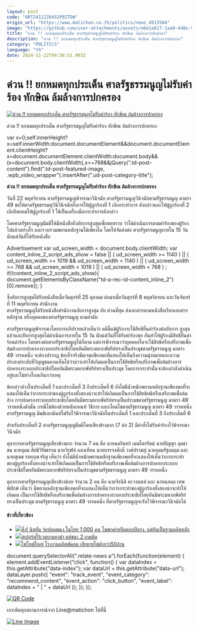 ```yaml
---
layout: post
code: "ART2411220452P9ZTDW"
origin_url: "https://www.matichon.co.th/politics/news_4913584"
image: "https://github.com/user-attachments/assets/e6e1a617-1aa0-4d8e-97a0-22b08b1fb8a9"
title: "ด่วน !! ยกหมดทุกประเด็น ศาลรัฐธรรมนูญไม่รับคำร้อง ทักษิณ ล้มล้างการปกครอง"
description: "ด่วน !! ยกหมดทุกประเด็น ศาลรัฐธรรมนูญไม่รับคำร้อง ทักษิณ ล้มล้างการปกครอง"
category: "POLITICS"
language: "th"
date: 2024-11-22T04:56:51.903Z
---
```


# ด่วน !! ยกหมดทุกประเด็น ศาลรัฐธรรมนูญไม่รับคำร้อง ทักษิณ ล้มล้างการปกครอง

[![ด่วน !! ยกหมดทุกประเด็น ศาลรัฐธรรมนูญไม่รับคำร้อง ทักษิณ ล้มล้างการปกครอง](https://www.matichon.co.th/wp-content/uploads/2024/11/4625.jpg "4625")](https://www.matichon.co.th/wp-content/uploads/2024/11/4625.jpg)

ด่วน !! ยกหมดทุกประเด็น ศาลรัฐธรรมนูญไม่รับคำร้อง ทักษิณ ล้มล้างการปกครอง

var x=0;self.innerHeight?x=self.innerWidth:document.documentElement&&document.documentElement.clientHeight?x=document.documentElement.clientWidth:document.body&&(x=document.body.clientWidth),x<=768&&jQuery(".td-post-content").find(".td-post-featured-image, .wpb\_video\_wrapper").insertAfter(".ud-post-category-title");

**ด่วน !! ยกหมดทุกประเด็น ศาลรัฐธรรมนูญไม่รับคำร้อง ทักษิณ ล้มล้างการปกครอง**

วันที่ 22 พฤศจิกายน ศาลรัฐธรรมนูญพิจารณาวินิจฉัย ศาลรัฐธรรมนูญวินิจฉัยตามรัฐธรรมนูญ มาตรา 49 ขอให้ศาลรัฐธธรรมญวินิวินิจฉัยสั่งการให้ผู้ถูกร้องที่ 1 เลิกกระทำการ ดังกล่าวและให้ผู้ถูกร้องที่ 2 เลิกยินยอมให้ผู้ถูกร้องที่ 1 ใช้เป็นเครื่องมือกระทำการดังกล่าว

โดยศาลรัฐธรรมนูญมีมตีให้มีหนังสือถึงอัยการสูงสุดเพื่อขอทราบ ว่าได้ดำเนินการตามคำร้องของผู้ร้องไปแล้วอย่างไร และรวบรวมพยานหลักฐานได้เพียงใด โดยให้จัดส่งต่อ ศาลรัฐธรรมนูญภายใน 15 วัน นับแต่วันที่ได้รับหนังสือ

Advertisement var ud\_screen\_width = document.body.clientWidth; var content\_inline\_2\_script\_ads\_show = false || ( ud\_screen\_width >= 1140 ) || ( ud\_screen\_width >= 1019 && ud\_screen\_width < 1140 ) || ( ud\_screen\_width >= 768 && ud\_screen\_width < 1019 ) || ( ud\_screen\_width < 768 ) ; if(!content\_inline\_2\_script\_ads\_show){ document.getElementsByClassName("td-a-rec-id-content\_inline\_2")\[0\].remove(); }

ซึ่งอัยการสูงสุดได้รับหนังสือเมื่อวันศุกร์ที่ 25 ตุลาคม ต่อมาเมื่อวันศุกร์ที่ 8 พฤศจิกายน และวันจันทร์ที่ 11 พฤศจิกายน สำนักงาน  
ศาลรัฐธรรมนูญได้รับหนังสือสำนักงานอัยการสูงสุด ลับ ด่วนที่สุด ส่งเอกสารตามหนังสือเรียกเอกสาร หลักฐาน หรือบุคคลของศาลรัฐธรรมนูญ ตามลำดับ

ศาลรัฐธรรมนูญพิจารณาโดยการอภิปรายแล้วเห็นว่า คดีนี้แม้ผู้ร้องจะใช้สิทธิยื่นคำร้องต่ออัยการ สูงสุดแล้วและอัยการสูงสุดไม่ดำเนินการภายใน 15 วัน นับแต่วันที่ได้รับคำร้องขอ อันทำให้ผู้ร้องมีสิทธิยื่นคำร้อนคำร้อง โดยตรงต่อศาลรัฐธรรมนูญได้ก็ตาม แต่การพิจารณาว่าบุคคคลใดจะใช้สิทธิหรือเสรีภาพเพื่อล้มล้างการปกครองระบอบประชาธิปไตยอันมีพระมหากษัตริย์ทรงเป็นประมุขตามรัฐธรรมนูญ มาตรา 49 วรรคหนึ่ง จะต้องปรากฏ ข้อเท็จจริงชัดเจนเพียงพอที่แสดงให้เห็นถึงความมุ่งหมายและความประสงค์ระดับที่วิญญูชนคาดเห็นได้ว่าน่าจะทำให้เกิดผลเป็นการใช้สิทธิหรือเสรีภาพเพื่อล้มล้างการปกครองระบอบประชาธิปไตยอันมีพระมหากษัตริย์ทรงเป็นประมุข โดยการกระทำนั้นจะต้องกำลังดำเนินอยู่และไม่ห่างไกลเกินกว่าเหตุ

ข้อกล่าวอ้างในประเด็นที่ 1 และประเด็นที่ 3 ถึงประเด็นที่ 6 ยังไม่มีน้ำหนักพยานหลักฐานเพียงพอที่จะแสดงให้เห็นว่าการกระทำของผู้ถูกร้องทั้งสองน่าจะทำให้เกิดผลเป็นการใช้สิทธิทธิหรือเสรีภาพเพื่อล้มล้าง การปกครองระบอบประชาธิบไตยอันมีพระมหากษัตริย์ทรงเป็นประมขตามรัฐธรรมนูญ มาตรา 49 วรรคหนึ่งดังนั้น กรณีไม่ต้องด้วยหลักเกณฑ์ วิธีการ และเงื่อนไขตามรัฐธรรมนูญ มาตรา 49 วรรคหนึ่ง ศาลรัฐธรรมนูญ มีมติเอกฉันท์ไม่รับไว้พิจารณาวินิจฉัยในประเด็นที่ 1 และประเด็นที่ 3 ถึงประเด็นที่ 6

สำหรับประเด็นที่ 2 ศาลรัฐธรรมนูญญูมีมติโดยเสียงข้างมาก (7 ต่อ 2) มีคำสั่งไม่รับคำร้องไว้พิจารณาวินิจฉัย

ตุลาการศาลรัฐธรรมนูญเสียงข้างมาก จำนวน 7 คน คือ นายนครินทร์ เมฆไตรรัตน์ นายปัญญา อุดชาชน นายอุดม สิทธิวิรัชธรรม นายวิรุฬห์ แสงเทียน นายบรรจงศักดิ์ วงศ์ปราชญ์ นายอุดมรัฐอมฤต และนายสุเมธ รอยกุลเจริญ เห็นว่า ยังไม่มีน้ำหนักพยานหลักฐานเพียงพอที่จะแสดงให้เห็นว่าการกระทำ ของผู้ถูกร้องทั้งสองน่าจะทำให้เกิดผลเป็นการใช้สิทธิหรือเสรีภาพเพื่อล้มล้างการปกครองระบอบประชาธิปไตยอันมีพระมหากษัตริย์ทรงเป็นประมุขตามรัฐธธรรมนูญ มาตรา 49 วรรคหนึ่ง

ตุลาการศาลรัฐธรรมนูญเสียงข้างน้อย จำนวน 2 คน คือ นายจิรนิติ หะวานนท์ และ นายนภดล เทพพิทักษ์ เห็นว่า มีพยานหลักฐานเพียงพอที่จะแสดงให้เห็นว่าการกระทำของผู้ถูกร้องทั้งสองน่าจะทำให้เกิดผล เป็นการใช้สิทธิหรือเสรีภาพเพื่อล้มล้างการปกครองระบอบประชาธิปไตยอันมีพระมหากษัตริย์ทรงเป็นประมุข ตามรัฐธรรมนูญ มาตรา 49 วรรคหนึ่ง ที่ศาลรัฐธรรมนูญจะรับไว้พิจารณาวินิจฉัยได้

#### ข่าวที่เกี่ยวข้อง

*   [![](https://www.matichon.co.th/wp-content/uploads/2024/11/AFP__20241121__36N26VE__v1__HighRes__UsAutoShowLa.jpg)หึ่ง! นิสสัน จ่อปลดพนง.ในไทย 1,000 คน โฆษกค่ายปัดตอบปิดรง. แต่ยันเป็นฐานผลิตหลัก](https://www.matichon.co.th/foreign/news_4913594)
*   [![](https://www.matichon.co.th/wp-content/uploads/2024/11/7281-22.jpg)สเปอร์สไร้เวมบานยาม่า แต่ชนะ 2 เกมติด](https://www.matichon.co.th/sport/sport-inter/news_4913559)
*   [![](https://www.matichon.co.th/wp-content/uploads/2024/11/ปก-ไฟไหม้.jpg)ไฟไหม้ใหญ่ โรงงานผลิตพัดลม เสียหายไม่ต่ำกว่า50ล้าน](https://www.matichon.co.th/clips/news_4913537)

document.querySelectorAll(".relate-news a").forEach(function(element) { element.addEventListener("click", function() { var dataIndex = this.getAttribute("data-index"); var dataUrl = this.getAttribute("data-url"); dataLayer.push({ "event": "track\_event", "event\_category": "recommend\_content", "event\_action": "click\_button", "event\_label": dataIndex + " | " + dataUrl }); }); });

[![QR Code](https://www.matichon.co.th/wp-content/uploads/2023/07/wob1371z.jpg)](https://lin.ee/ht0nDxX)

เกาะติดทุกสถานการณ์จาก Line@matichon ได้ที่นี่

[![Line Image](https://www.matichon.co.th/wp-content/uploads/2023/07/th.png)](https://lin.ee/ht0nDxX)